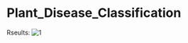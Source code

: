 # Plant_Disease_Classification

Rseults:
![1](https://github.com/user-attachments/assets/9c8e28e4-23a1-44fa-8dea-021bde1af6b0)

